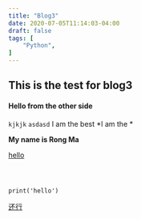 ```yaml
---
title: "Blog3"
date: 2020-07-05T11:14:03-04:00
draft: false
tags: [
    "Python",
]
---
```


## This is the test for blog3 


#### Hello from the other side 

`kjkjk`
`asdasd`
I am the best *I am the *

**My name is Rong Ma**

[hello](../blog2.md)
```{python}



print('hello')

```


[还行](../deploy.sh)
